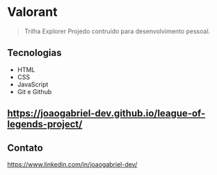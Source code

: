 # Valorant 

> Trilha Explorer 
Projedo contruído para desenvolvimento pessoal. 

## Tecnologias 

- HTML 
- CSS
- JavaScript
- Git e Github

## https://joaogabriel-dev.github.io/league-of-legends-project/


## Contato 

https://www.linkedin.com/in/joaogabriel-dev/
